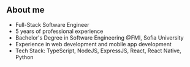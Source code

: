 ## About me
- Full-Stack Software Engineer
- 5 years of professional experience
- Bachelor's Degree in Software Engineering @FMI, Sofia University
- Experience in web development and mobile app development
- Tech Stack: TypeScript, NodeJS, ExpressJS, React, React Native, Python

